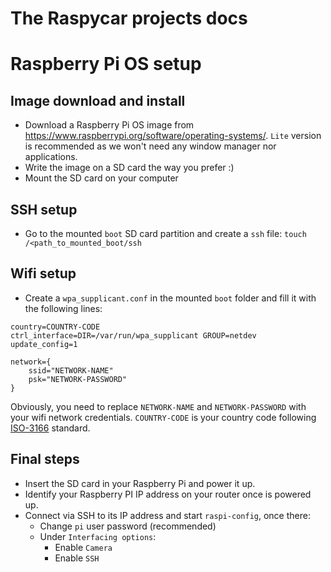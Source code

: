 # The Raspycar projects docs

# Raspberry Pi OS setup

## Image download and install

- Download a Raspberry Pi OS image from https://www.raspberrypi.org/software/operating-systems/. `Lite` version is recommended as we won't need any window manager nor applications.
- Write the image on a SD card the way you prefer :)
- Mount the SD card on your computer

## SSH setup
- Go to the mounted `boot` SD card partition and create a `ssh` file: `touch /<path_to_mounted_boot/ssh`

## Wifi setup

- Create a `wpa_supplicant.conf` in the mounted `boot` folder and fill it with the following lines:

```
country=COUNTRY-CODE
ctrl_interface=DIR=/var/run/wpa_supplicant GROUP=netdev
update_config=1

network={
    ssid="NETWORK-NAME"
    psk="NETWORK-PASSWORD"
}
```

Obviously, you need to replace `NETWORK-NAME` and `NETWORK-PASSWORD` with your wifi network credentials. `COUNTRY-CODE` is your country code following [ISO-3166](https://en.wikipedia.org/wiki/List_of_ISO_3166_country_codes) standard.

## Final steps

- Insert the SD card in your Raspberry Pi and power it up.
- Identify your Raspberry PI IP address on your router once is powered up.
- Connect via SSH to its IP address and start `raspi-config`, once there:
  - Change `pi` user password (recommended)
  - Under `Interfacing options`:
    - Enable `Camera`
    - Enable `SSH`
